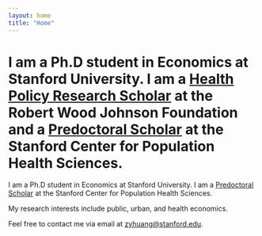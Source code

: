 ```yaml
---
layout: home
title: "Home"
---
```


# I am a Ph.D student in Economics at Stanford University. I am a [Health Policy Research Scholar](https://healthpolicyresearch-scholars.org) at the Robert Wood Johnson Foundation and a [Predoctoral Scholar](https://med.stanford.edu/phs/about/people/postdocs.html) at the Stanford Center for Population Health Sciences.

I am a Ph.D student in Economics at Stanford University. I am a [Predoctoral Scholar](https://med.stanford.edu/phs/about/people/postdocs.html) at the Stanford Center for Population Health Sciences.

My research interests include public, urban, and health economics.

Feel free to contact me via email at [zyhuang@stanford.edu](mailto:zyhuang@stanford.edu).